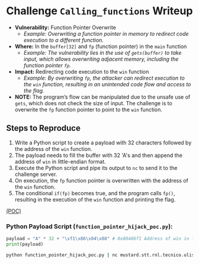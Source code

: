 # Challenge `Calling_functions` Writeup

- **Vulnerability:** Function Pointer Overwrite
  - _Example: Overwriting a function pointer in memory to redirect code execution to a different function._
- **Where:** In the `buffer[32]` and `fp` (function pointer) in the `main` function
  - _Example: The vulnerability lies in the use of `gets(buffer)` to take input, which allows overwriting adjacent memory, including the function pointer `fp`._
- **Impact:** Redirecting code execution to the `win` function
  - _Example: By overwriting `fp`, the attacker can redirect execution to the `win` function, resulting in an unintended code flow and access to the flag._
- **NOTE:** The program’s flow can be manipulated due to the unsafe use of `gets`, which does not check the size of input. The challenge is to overwrite the `fp` function pointer to point to the `win` function.

## Steps to Reproduce

1. Write a Python script to create a payload with 32 characters followed by the address of the `win` function.
2. The payload needs to fill the buffer with 32 'A's and then append the address of `win` in little-endian format.
3. Execute the Python script and pipe its output to `nc` to send it to the challenge server.
4. On execution, the `fp` function pointer is overwritten with the address of the `win` function.
5. The conditional `if(fp)` becomes true, and the program calls `fp()`, resulting in the execution of the `win` function and printing the flag.

[(POC)](function_pointer_hijack_poc.py)

### Python Payload Script (`function_pointer_hijack_poc.py`):

````python
payload = "A" * 32 + "\xf1\x86\x04\x08" # 0x80486f1 Address of win in little-endian format
print(payload)
````
````bash
python function_pointer_hijack_poc.py | nc mustard.stt.rnl.tecnico.ulisboa.pt 23153
````
